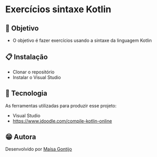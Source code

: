 # Exercícios sintaxe Kotlin

## 📜 Objetivo
  - O objetivo é fazer exercícios usando a sintaxe da linguagem Kotlin

## 📋 Instalação
  - Clonar o repositório
  - Instalar o Visual Studio

## 🧰 Tecnologia
As ferramentas utilizadas para produzir esse projeto:
  - Visual Studio
  - https://www.jdoodle.com/compile-kotlin-online

## 😁 Autora
Desenvolvido por [Maísa Gontijo](https://www.linkedin.com/in/ma%C3%ADsa-gontijo-5644a4315/)

